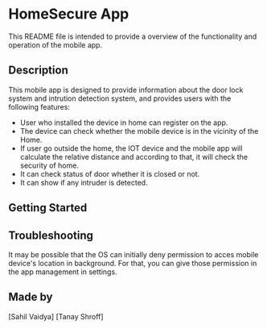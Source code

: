 # HomeSecure App

This README file is intended to provide a overview of the functionality and operation of the mobile app.

## Description

This mobile app is designed to provide information about the door lock system and intrution detection system, and provides users with the following features:
- User who installed the device in home can register on the app.
- The device can check whether the mobile device is in the vicinity of the Home.
- If user go outside the home, the IOT device and the mobile app will calculate the relative distance and according to that, it will check the security of home.
- It can check status of door whether it is closed or not.
- It can show if any intruder is detected.

## Getting Started

## Troubleshooting
It may be possible that the OS can initially deny permission to acces mobile device's location in background.
For that, you can give those permission in the app management in settings.


## Made by
[Sahil Vaidya]
[Tanay Shroff]


